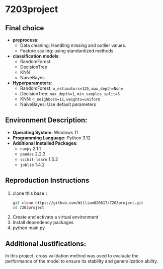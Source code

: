 # 7203project

## Final choice
- **preprocess**: 
  - Data cleaning: Handling missing and outlier values.
  - Feature scaling: using standardized methods.
- **classification models**:
  - RandomForest
  - DecisionTree
  - KNN
  - NaiveBayes
- **Hyperparameters**:
  - RandomForest: `n_estimators=125`, `max_depth=None`
  - DecisionTree: `max_depth=1`, `min_samples_split=5`
  - KNN: `n_neighbors=11`, `weights=uniform`
  - NaiveBayes: Use default parameters

## Environment Description: 
- **Operating System**: Windows 11 
- **Programming Language**: Python 3.12
- **Additional Installed Packages**:
  - `numpy` 2.1.1
  - `pandas` 2.2.3
  - `scikit-learn` 1.5.2
  - `joblib` 1.4.2

## Reproduction Instructions
1. clone this base：
   ```bash
   git clone https://github.com/William020617/7203project.git
   cd 7203project
2. Create and activate a virtual environment
3. Install dependency packages
4. python main.py

## Additional Justifications:
In this project, cross validation method was used to evaluate the performance of the model to ensure its stability and generalization ability.

